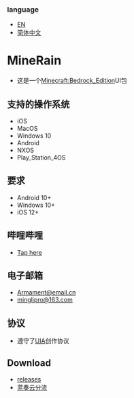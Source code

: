 ### language
- [EN](README.md)
- [简体中文](README_zh.md)


# MineRain

- 这是一个[Minecraft:Bedrock_Edition](https://www.minecraft.net/zh-hans/about-minecraft)UI包

## 支持的操作系统
- iOS
- MacOS
- Windows 10
- Android
- NXOS
- Play_Station_4OS

## 要求
- Android 10+
- Windows 10+
- iOS 12+

## 哔哩哔哩
- [Tap here](https://space.bilibili.com/1013220371)

## 电子邮箱
- Armament@email.cn
- minglipro@163.com

## 协议
- 遵守了[UIA](https://jq.qq.com/?_wv=1027&k=G05OsCyj)创作协议

## Download
- [releases](https://github.com/Armamem0t/MineRain/releases)
- [蓝奏云分流](https://mingliqwq.lanzouw.com/b030rgqha)

